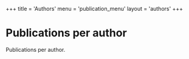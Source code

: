 +++
title = 'Authors'
menu = 'publication_menu'
layout = 'authors'
+++

# Publications per author

Publications per author.